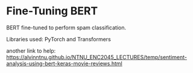 # Fine-Tuning BERT

BERT fine-tuned to perform spam classification.

Libraries used: PyTorch and Transformers

another link to help:
https://alvinntnu.github.io/NTNU_ENC2045_LECTURES/temp/sentiment-analysis-using-bert-keras-movie-reviews.html
